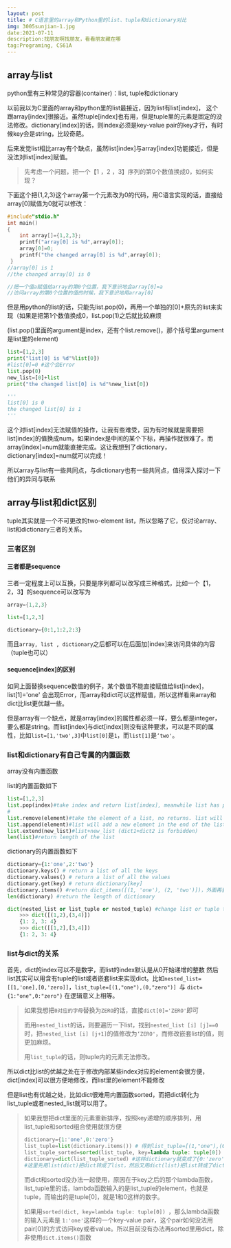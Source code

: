 ```yaml
---
layout: post
title: # C语言里的array和Python里的list、tuple和dictionary对比
img: 3005sunjian-1.jpg
date:2021-07-11
description:找朋友啊找朋友，看看朋友藏在哪
tag:Programing, CS61A
---
```


## array与list

python里有三种常见的容器(container)：list, tuple和dictionary

以前我以为C里面的array和python里的list最接近，因为list有list[index]， 这个跟array[index]很接近。虽然tuple[index]也有用，但是tuple里的元素是固定的没法修改。dictionary[index]的话，则index必须是key-value pair的key才行，有时候key会是string，比较奇葩。



后来发觉list相比array有个缺点，虽然list[index]与array[index]功能接近，但是没法对list[index]赋值。

> 先考虑一个问题，把一个【1 ，2 ，3】序列的第0个数值换成0，如何实现？

下面这个把{1,2,3}这个array第一个元素改为0的代码，用C语言实现的话，直接给array[0]赋值为0就可以修改：

```c
#include"stdio.h"
int main()
{
	int array[]={1,2,3};
	printf("array[0] is %d",array[0]);
    array[0]=0;
	printf("the changed array[0] is %d",array[0]);
 } 
//array[0] is 1
//the changed array[0] is 0 

//把一个值a赋值给array的第0个位置，我下意识地会array[0]=a
//访问array的第0个位置的值的时候，我下意识地用array[0]
```

但是用python的list的话，只能先list.pop(0)，再用一个单独的[0]+原先的list来实现（如果是把第1个数值换成0，list.pop(1)之后就比较麻烦

(list.pop()里面的argument是index，还有个list.remove()，那个括号里argument是list里的element)

```python
list=[1,2,3]
print("list[0] is %d"%list[0])
#list[0]=0 #这个会Error
list.pop(0)
new_list=[0]+list
print("the changed list[0] is %d"%new_list[0])

'''
list[0] is 0
the changed list[0] is 1
'''
```

这个对list[index]无法赋值的操作，让我有些难受，因为有时候就是需要把list[index]的值换成num，如果index是中间的某个下标，再操作就很难了。而array[index]=num就能直接完成。这让我想到了dictionary，dictionary[index]=num就可以完成！

所以array与list有一些共同点，与dictionary也有一些共同点，值得深入探讨一下他们的异同与联系

## array与list和dict区别

tuple其实就是一个不可更改的two-element list，所以忽略了它，仅讨论array、list和dictionary三者的关系。

### 三者区别

#### 三者都是sequence

三者一定程度上可以互换，只要是序列都可以改写成三种格式，比如一个【1，2，3】的sequence可以改写为

```c
array={1,2,3}
```

```python
list=[1,2,3]
```

```python
dictionary={0:1,1:2,2:3}
```

而且`array, list , dictionary`之后都可以在后面加[index]来访问具体的内容（tuple也可以）

#### sequence[index]的区别

如同上面替换sequence数值的例子，某个数值不能直接赋值给list[index]，list[1]='one' 会出现Error，而array和dict可以这样赋值，所以这样看来array和dict比list更优越一些。



但是array有一个缺点，就是array[index]的属性都必须一样，要么都是integer，要么都是string。而list[index]与dict[index]则没有这种要求，可以是不同的属性，比如`list=[1,'two',3]`中`list[0]`是`1`，而`list[1]`是`‘two'`。

### list和dictionary有自己专属的内置函数

array没有内置函数

list的内置函数如下

```python
list=[1,2,3]
list.pop(index)#take index and return list[index], meanwhile list has poped list[index]
#
list.remove(element)#take the element of a list, no returns. list will remove the element
list.append(element)#list will add a new element in the end of the list
list.extend(new_list)#list+new_list (dict1+dict2 is forbidden)
len(list)#return length of the list
```

dictionary的内置函数如下

```python
dictionary={1:'one',2:'two'}
dictionary.keys() # return a list of all the keys
dictionary.values() # return a list of all the values
dictionary.get(key) # return dictionary[key]
dictionary.items() #return dict_items([(1, 'one'), (2, 'two')])，外面再套一个list()或者tuple()就能把dict转化为list或tuple
len(dictionary) #return the length of dictionary

dict(nested_list or list_tuple or nested_tuple) #change list or tuple to dictionary
	>>> dict([(1,2),(3,4)])
    {1: 2, 3: 4}
    >>> dict([[1,2],[3,4]])
    {1: 2, 3: 4}
```

### list与dict的关系

首先，dict的index可以不是数字，而list的index默认是从0开始递增的整数
然后list其实可以用含有tuple的list或者嵌套list来实现dict。比如`nested_list=[[1,'one],[0,'zero]]`，`list_tuple=[(1,"one"),(0,"zero")] `与  `dict={1:"one",0:"zero"}` 在逻辑意义上相等。

> 如果我想把`0对应的字母`替换为`ZERO`的话，直接`dict[0]='ZERO'`即可
>
> 而用`nested_list`的话，则要遍历一下list，找到`nested_list [i] [j]==0`时，把`nested_list [i] [j+1]`的值修改为`‘ZERO'`，而修改嵌套list的值，则更加麻烦。
>
> 用`list_tuple`的话，则tuple内的元素无法修改。

所以dict比list的优越之处在于修改内部某些index对应的element会很方便，dict[index]可以很方便地修改，而list里的element不能修改 



但是list也有优越之处，比如dict很难用内置函数sorted，而把dict转化为list_tuple或者nested_list就可以用了。

> 如果我想把dict里面的元素重新排序，按照key递增的顺序排列，用list_tuple和sorted组合使用就很方便
>
> ```python
> dictionary={1:'one',0:'zero'}
> list_tuple=list(dictionary.items()) # 得到list_tuple=[(1,"one"),(0,"zero")]
> list_tuple_sorted=sorted(list_tuple, key=lambda tuple: tuple[0])
> dictionary=dict(list_tuple_sorted) #这样dictionary就变成了{0:'zero',1:'one'}
> #这里先用list(dict)把dict转成了list，然后又用dict(list)把list转成了dict，可以看出list和dict在特殊情况下可以互相转化
> ```
>
> 而dict和sorted没办法一起使用，原因在于key之后的那个lambda函数，list_tuple里的话，lambda函数输入的是list_tuple的element，也就是tuple，而输出的是tuple[0]，就是1和0这样的数字。
>
> 如果用`sorted(dict, key=lambda tuple: tuple[0]) `，那么lambda函数的输入元素是 `1:'one'`这样的一个key-value pair，这个pair如何没法用pair[0]的方式访问key或者value。所以目前没有办法再sorted里用dict，除非使用`dict.items()`函数
